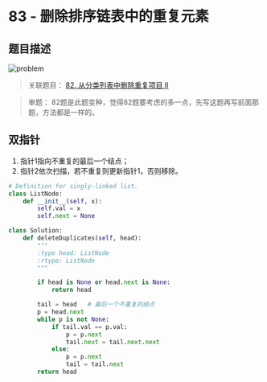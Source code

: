 # 83 - 删除排序链表中的重复元素
## 题目描述
![problem](images/83.png)

>关联题目： [82. 从分类列表中删除重复项目 II](https://github.com/Rosevil1874/LeetCode/tree/master/Python-Solution/82_Remove-Duplicates-from-Sorted-List-II)

>审题：
82题是此题变种，觉得82题要考虑的多一点，先写这题再写前面那题，方法都是一样的。

## 双指针
1. 指针1指向不重复的最后一个结点；
2. 指针2依次扫描，若不重复则更新指针1，否则移除。

```python
# Definition for singly-linked list.
class ListNode:
    def __init__(self, x):
        self.val = x
        self.next = None

class Solution:
    def deleteDuplicates(self, head):
        """
        :type head: ListNode
        :rtype: ListNode
        """

        if head is None or head.next is None:
            return head

        tail = head   # 最后一个不重复的结点
        p = head.next
        while p is not None:
            if tail.val == p.val:
                p = p.next
                tail.next = tail.next.next
            else:
                p = p.next
                tail = tail.next
        return head
```